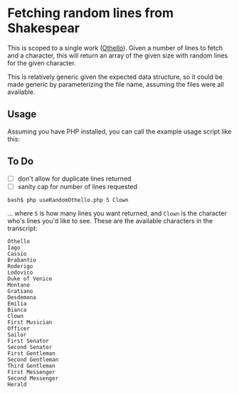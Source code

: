 # Fetching random lines from Shakespear

This is scoped to a single work ([Othello](https://github.com/severdia/PlayShakespeare.com-XML/blob/master/playshakespeare_editions/ps_othello.xml)). Given a number of lines to fetch and a character, this will return an array of the given size with random lines for the given character.

This is relatively generic given the expected data structure, so it could be made generic by parameterizing the file name, assuming the files were all available.

## Usage

Assuming you have PHP installed, you can call the example usage script like this:

## To Do

- [ ] don't allow for duplicate lines returned
- [ ] sanity cap for number of lines requested

```
bash$ php useRandomOthello.php 5 Clown
```

... where `5` is how many lines you want returned, and `Clown` is the character who's lines you'd like to see. These are the available characters in the transcript:

```
Othello
Iago
Cassio
Brabantio
Roderigo
Lodovico
Duke of Venice
Montano
Gratiano
Desdemona
Emilia
Bianca
Clown
First Musician
Officer
Sailor
First Senator
Second Senator
First Gentleman
Second Gentleman
Third Gentleman
First Messenger
Second Messenger
Herald
```
